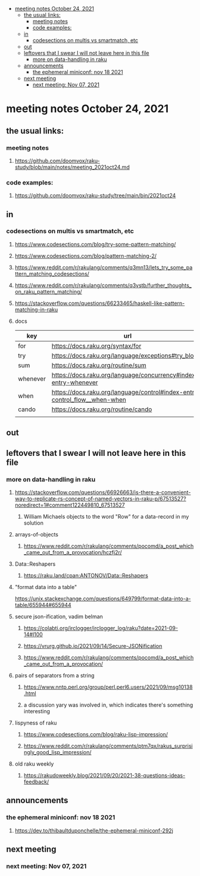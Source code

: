 - [meeting notes October 24, 2021](#orgba99c4b)
  - [the usual links:](#orgf08c258)
    - [meeting notes](#org724763d)
    - [code examples:](#orgc220882)
  - [in](#org053fe42)
    - [codesections on multis vs smartmatch, etc](#orge2aa658)
  - [out](#org3c30fa6)
  - [leftovers that I swear I will not leave here in this file](#org02b8414)
    - [more on data-handling in raku](#org49d0290)
  - [announcements](#org33f53e8)
    - [the ephemeral miniconf: nov 18 2021](#orgfd08775)
  - [next meeting](#orgd81056d)
    - [next meeting: Nov 07, 2021](#org29e8f84)


<a id="orgba99c4b"></a>

# meeting notes October 24, 2021


<a id="orgf08c258"></a>

## the usual links:


<a id="org724763d"></a>

### meeting notes

1.  <https://github.com/doomvox/raku-study/blob/main/notes/meeting_2021oct24.md>


<a id="orgc220882"></a>

### code examples:

1.  <https://github.com/doomvox/raku-study/tree/main/bin/2021oct24>


<a id="org053fe42"></a>

## in


<a id="orge2aa658"></a>

### codesections on multis vs smartmatch, etc

1.  <https://www.codesections.com/blog/try-some-pattern-matching/>

2.  <https://www.codesections.com/blog/pattern-matching-2/>

3.  <https://www.reddit.com/r/rakulang/comments/q3mn13/lets_try_some_pattern_matching_codesections/>

4.  <https://www.reddit.com/r/rakulang/comments/q3vstb/further_thoughts_on_raku_pattern_matching/>

5.  <https://stackoverflow.com/questions/66233465/haskell-like-pattern-matching-in-raku>

6.  docs

    | key      | url                                                                          |  |
    |-------- |---------------------------------------------------------------------------- |--- |
    | for      | <https://docs.raku.org/syntax/for>                                           |  |
    | try      | <https://docs.raku.org/language/exceptions#try_blocks>                       |  |
    | sum      | <https://docs.raku.org/routine/sum>                                          |  |
    | whenever | <https://docs.raku.org/language/concurrency#index-entry-whenever>            |  |
    | when     | <https://docs.raku.org/language/control#index-entry-control_flow__when-when> |  |
    | cando    | <https://docs.raku.org/routine/cando>                                        |  |
    |          |                                                                              |  |


<a id="org3c30fa6"></a>

## out


<a id="org02b8414"></a>

## leftovers that I swear I will not leave here in this file


<a id="org49d0290"></a>

### more on data-handling in raku

1.  <https://stackoverflow.com/questions/66926663/is-there-a-convenient-way-to-replicate-rs-concept-of-named-vectors-in-raku-p/67513527?noredirect=1#comment122449810_67513527>

    1.  William Michaels objects to the word "Row" for a data-record in my solution

2.  arrays-of-objects

    1.  <https://www.reddit.com/r/rakulang/comments/pocomd/a_post_which_came_out_from_a_provocation/hczfj2r/>

3.  Data::Reshapers

    1.  <https://raku.land/cpan:ANTONOV/Data::Reshapers>

4.  "format data into a table"

    <https://unix.stackexchange.com/questions/649799/format-data-into-a-table/655944#655944>

5.  secure json-ification, vadim belman

    1.  <https://colabti.org/irclogger/irclogger_log/raku?date=2021-09-14#l100>
    
    2.  <https://vrurg.github.io/2021/09/14/Secure-JSONification>
    
    3.  <https://www.reddit.com/r/rakulang/comments/pocomd/a_post_which_came_out_from_a_provocation/>

6.  pairs of separators from a string

    1.  <https://www.nntp.perl.org/group/perl.perl6.users/2021/09/msg10138.html>
    
    2.  a discussion yary was involved in, which indicates there's something interesting

7.  lispyness of raku

    1.  <https://www.codesections.com/blog/raku-lisp-impression/>
    
    2.  <https://www.reddit.com/r/rakulang/comments/ptm7qx/rakus_surprisingly_good_lisp_impression/>

8.  old raku weekly

    1.  <https://rakudoweekly.blog/2021/09/20/2021-38-questions-ideas-feedback/>


<a id="org33f53e8"></a>

## announcements


<a id="orgfd08775"></a>

### the ephemeral miniconf: nov 18 2021

1.  <https://dev.to/thibaultduponchelle/the-ephemeral-miniconf-292j>


<a id="orgd81056d"></a>

## next meeting


<a id="org29e8f84"></a>

### next meeting: Nov 07, 2021
